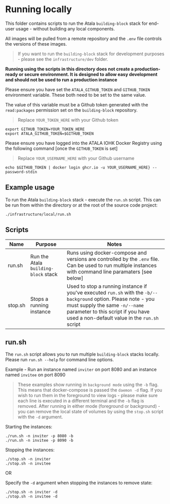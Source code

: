 # Running locally

This folder contains scripts to run the Atala `building-block` stack for end-user usage - without building any local components.

All images will be pulled from a remote repository and the `.env` file controls the versions of these images.

> If you want to run the `building-block` stack for development purposes - please see the `infrastructure/dev`  folder. 

**Running using the scripts in this directory does not create a production-ready or secure environment. It is designed to allow easy development and should not be used to run a production instance**
 
Please ensure you have set the `ATALA_GITHUB_TOKEN` and `GITHUB_TOKEN` environment variable. These both need to be set to the same value. 

The value of this variable must be a Github token generated with the  `read:packages` permission set on the `building-block` repository.

> Replace `YOUR_TOKEN_HERE` with your Github token

```
export GITHUB_TOKEN=YOUR_TOKEN_HERE
export ATALA_GITHUB_TOKEN=$GITHUB_TOKEN
```

Please ensure you have logged into the ATALA IOHK Docker Registry using the following command [once the `GITHUB_TOKEN` is set]

> Replace `YOUR_USERNAME_HERE` with your Github username

```
echo $GITHUB_TOKEN | docker login ghcr.io -u YOUR_USERNAME_HERE} --password-stdin
```

## Example usage

To run the Atala `building-block` stack - execute the `run.sh` script. This can be run from within the directory or at the root of the source code project:

`./infrastructure/local/run.sh` 

## Scripts

| Name   | Purpose                              | Notes                                                                    |
| ------ | ------------------------------------ | ------------------------------------------------------------------------ |
| run.sh | Run the Atala `building-block` stack | Runs using docker-compose and versions are controlled by the `.env` file. Can be used to run multiple instances with command line paramaters [see below] |
| stop.sh  | Stops a running instance                                                                             | Used to stop a running instance if you've executed `run.sh` with the `-b/--background` option. Please note - you must supply the same `-n/--name` parameter to this script if you have used a non-default value in the `run.sh` script |

## run.sh

The `run.sh` script allows you to run multiple `building-block` stacks locally. Please run `run.sh --help` for command line options.

Example - Run an instance named `inviter` on port 8080 and an instance named `invitee` on port 8090

> These examples show running in `background mode` using the `-b` flag. This means that docker-compose is passed the `daemon -d` flag.
> If you wish to run them in the foreground to view logs - please make sure each line is executed in a different terminal and the `-b` flag is removed.
> After running in either mode (foreground or background) - you can remove the local state of volumes by using the `stop.sh` script with the `-d` argument. 

Starting the instances:

```
./run.sh -n inviter -p 8080 -b
./run.sh -n invitee -p 8090 -b
```

Stopping the instances:

```
./stop.sh -n inviter 
./stop.sh -n invitee
```

OR

Specify the `-d` argument when stopping the instances to remove state:

```
./stop.sh -n inviter -d
./stop.sh -n invitee -d
```